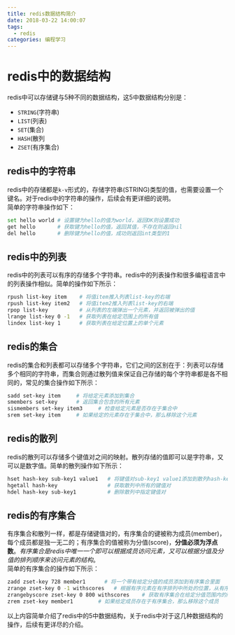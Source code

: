 ```yaml
---
title: redis数据结构简介
date: 2018-03-22 14:00:07
tags: 
  - redis
categories: 编程学习
---
```

# redis中的数据结构
redis中可以存储键与5种不同的数据结构，这5中数据结构分别是：  
 
 - `STRING`(字符串)
 - `LIST`(列表)
 - `SET`(集合)
 - `HASH`(散列
 - `ZSET`(有序集合)

## redis中的字符串
redis中的存储都是`k-v`形式的，存储字符串(STRING)类型的值，也需要设置一个键名。对于redis中的字符串的操作，后续会有更详细的说明。  
简单的字符串操作如下：

```bash
set hello world # 设置键为hello的值为world，返回OK则设置成功
get hello       # 获取键为hello的值，返回其值，不存在则返回nil
del hello       # 删除键为hello的值，成功则返回int类型的1
```
## redis中的列表
redis中的列表可以有序的存储多个字符串。redis中的列表操作和很多编程语言中的列表操作相似。简单的操作如下所示：

```bash
rpush list-key item    # 将值item推入列表list-key的右端
rpush list-key item2   # 将值item2推入列表list-key的右端
rpop list-key          # 从列表的左端弹出一个元素，并返回被弹出的值
lrange list-key 0 -1   # 获取列表在给定范围上的所有值
lindex list-key 1      # 获取列表在给定位置上的单个元素
```
## redis的集合

redis的集合和列表都可以存储多个字符串，它们之间的区别在于：列表可以存储多个相同的字符串，而集合则通过散列值来保证自己存储的每个字符串都是各不相同的，常见的集合操作如下所示：

```bash
sadd set-key item     # 将给定元素添加到集合
smembers set-key      # 返回集合包含的所有元素
sismembers set-key item3     # 检查给定元素是否存在于集合中
srem set-key item     # 如果给定的元素存在于集合中，那么移除这个元素
```

## redis的散列

redis的散列可以存储多个键值对之间的映射。散列存储的值即可以是字符串，又可以是数字值。简单的散列操作如下所示：

```bash
hset hash-key sub-key1 value1   # 将键值对sub-key1 value1添加到散列hash-key中
hgetall hash-key                # 获取散列中所有的键值对
hdel hash-key sub-key1          # 删除散列中指定键值对
```

## redis的有序集合

有序集合和散列一样，都是存储键值对的，有序集合的键被称为成员(member)，每个成员都是独一无二的；有序集合的值被称为分值(score)，**分值必须为浮点数**。*有序集合是redis中唯一一个即可以根据成员访问元素，又可以根据分值及分值的排列顺序来访问元素的结构*。  
简单的有序集合的操作如下所示：

```bash
zadd zset-key 728 member1      # 将一个带有给定分值的成员添加到有序集合里面
zrange zset-key 0 -1 withscores   # 根据有序元素在有序排列中所处的位置，从有序集合里面获取多个元素
zrangebyscore zset-key 0 800 withscores    # 获取有序集合在给定分值范围内的所有元素
zrem zset-key member1        # 如果给定成员存在于有序集合，那么移除这个成员
```

以上内容简单介绍了redis中的5中数据结构，关于redis中对于这几种数据结构的操作，后续有更详尽的介绍。
